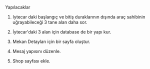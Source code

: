 Yapılacaklar

1. Iytecar daki başlangıç ve bitiş duraklarının dışında araç sahibinin uğrayabileceği 3 tane alan daha sor.

2. İytecar'daki 3 alan için database de bir yapı kur.

3. Mekan Detayları için bir sayfa oluştur.

4. Mesaj yapısını düzenle.

5. Shop sayfası ekle.
